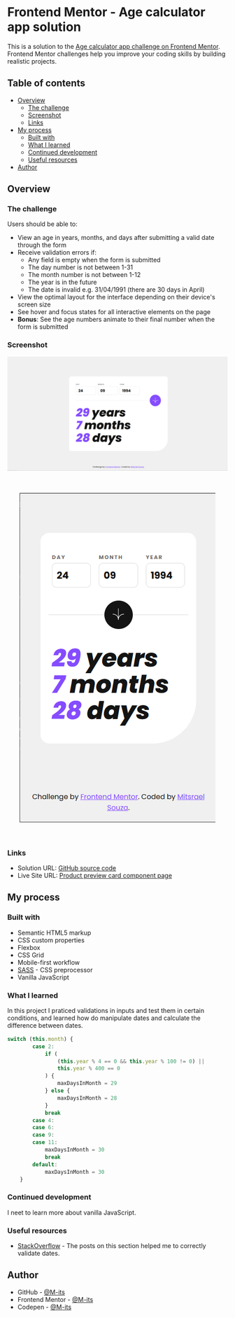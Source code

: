 # Frontend Mentor - Age calculator app solution

This is a solution to the [Age calculator app challenge on Frontend Mentor](https://www.frontendmentor.io/challenges/age-calculator-app-dF9DFFpj-Q). Frontend Mentor challenges help you improve your coding skills by building realistic projects. 

## Table of contents

- [Overview](#overview)
  - [The challenge](#the-challenge)
  - [Screenshot](#screenshot)
  - [Links](#links)
- [My process](#my-process)
  - [Built with](#built-with)
  - [What I learned](#what-i-learned)
  - [Continued development](#continued-development)
  - [Useful resources](#useful-resources)
- [Author](#author)

## Overview

### The challenge

Users should be able to:

- View an age in years, months, and days after submitting a valid date through the form
- Receive validation errors if:
  - Any field is empty when the form is submitted
  - The day number is not between 1-31
  - The month number is not between 1-12
  - The year is in the future
  - The date is invalid e.g. 31/04/1991 (there are 30 days in April)
- View the optimal layout for the interface depending on their device's screen size
- See hover and focus states for all interactive elements on the page
- **Bonus**: See the age numbers animate to their final number when the form is submitted

### Screenshot

<div align="center">

![Desktop](./design/desktop.png)
<br /><br /><br />

![mobile](./design/mobile.png)
<br /><br /><br />

</div>

### Links

-   Solution URL: [GitHub source code](https://github.com/M-its/age-calculator-app)
-   Live Site URL: [Product preview card component page](https://m-its.github.io/age-calculator-app/)

## My process

### Built with

-   Semantic HTML5 markup
-   CSS custom properties
-   Flexbox
-   CSS Grid
-   Mobile-first workflow
-   [SASS](https://sass-lang.com/) - CSS preprocessor
-   Vanilla JavaScript

### What I learned

In this project I praticed validations in inputs and test them in certain conditions, and learned how do manipulate dates and calculate the difference between dates.

```js
switch (this.month) {
        case 2:
            if (
                (this.year % 4 == 0 && this.year % 100 != 0) ||
                this.year % 400 == 0
            ) {
                maxDaysInMonth = 29
            } else {
                maxDaysInMonth = 28
            }
            break
        case 4:
        case 6:
        case 9:
        case 11:
            maxDaysInMonth = 30
            break
        default:
            maxDaysInMonth = 30
    }
```

### Continued development

I neet to learn more about vanilla JavaScript.

### Useful resources

-   [StackOverflow](https://pt.stackoverflow.com/questions/21739/como-validar-data-levando-em-conta-ano-bissexto) - The posts on this section helped me to correctly validate dates.

## Author

-   GitHub - [@M-its](https://github.com/M-its)
-   Frontend Mentor - [@M-its](https://www.frontendmentor.io/profile/M-its)
-   Codepen - [@M-its](https://codepen.io/m-its)
